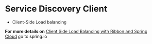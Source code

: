 # Service Discovery Client 
- Client-Side Load balancing

**For more details on** [Client Side Load Balancing with Ribbon and Spring Cloud](https://spring.io/guides/gs/client-side-load-balancing/) go to spring.io

